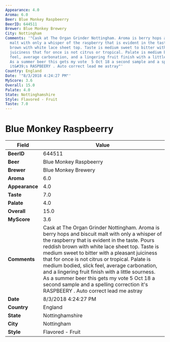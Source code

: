 ```yaml
---
Appearance: 4.0
Aroma: 6.0
Beer: Blue Monkey Raspbeerry
BeerID: 644511
Brewer: Blue Monkey Brewery
City: Nottingham
Comments: '"Cask at The Organ Grinder Nottingham. Aroma is berry hops and biscuit
  malt with only a whisper of the raspberry that is evident in the taste. Pours reddish
  brown with white lace sheet top. Taste is medium sweet to bitter with a pleasant
  juiciness that for once is not citrus or tropical. Palate is medium bodied, slick
  feel, average carbonation, and a lingering fruit finish with a little sourness.
  As a summer beer this gets my vote  5 Oct 18 a second sample and a spelling correction
  it&#39;s RASPBEERY . Auto correct lead me astray"'
Country: England
Date: '"8/3/2018 4:24:27 PM"'
MyScore: 3.6
Overall: 15.0
Palate: 4.0
State: Nottinghamshire
Style: Flavored - Fruit
Taste: 7.0
---
```


# Blue Monkey Raspbeerry

| Field         | Value |
|---------------|-------|
| **BeerID** | 644511 |
| **Beer** | Blue Monkey Raspbeerry |
| **Brewer** | Blue Monkey Brewery |
| **Aroma** | 6.0 |
| **Appearance** | 4.0 |
| **Taste** | 7.0 |
| **Palate** | 4.0 |
| **Overall** | 15.0 |
| **MyScore** | 3.6 |
| **Comments** | Cask at The Organ Grinder Nottingham. Aroma is berry hops and biscuit malt with only a whisper of the raspberry that is evident in the taste. Pours reddish brown with white lace sheet top. Taste is medium sweet to bitter with a pleasant juiciness that for once is not citrus or tropical. Palate is medium bodied, slick feel, average carbonation, and a lingering fruit finish with a little sourness. As a summer beer this gets my vote  5 Oct 18 a second sample and a spelling correction it&#39;s RASPBEERY . Auto correct lead me astray |
| **Date** | 8/3/2018 4:24:27 PM |
| **Country** | England |
| **State** | Nottinghamshire |
| **City** | Nottingham |
| **Style** | Flavored - Fruit |
